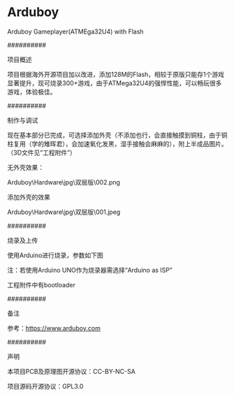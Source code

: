 # Arduboy
Arduboy Gameplayer(ATMEga32U4) with Flash

##########

项目概述


项目根据海外开源项目加以改进，添加128M的Flash，相较于原版只能存1个游戏显著提升，现可烧录300+游戏，由于ATMega32U4的强悍性能，可以畅玩很多游戏，体验极佳。


##########

制作与调试


现在基本部分已完成，可选择添加外壳（不添加也行，会直接触摸到铜柱，由于铜柱复用（学的雉晖君），会加速氧化发黑，湿手接触会麻麻的），附上半成品图片。（3D文件见“工程附件”）


无外壳效果：

Arduboy\Hardware\jpg\双层版\002.png

添加外壳的效果

Arduboy\Hardware\jpg\双层版\001.jpeg



##########

烧录及上传

使用Arduino进行烧录，参数如下图

注：若使用Arduino UNO作为烧录器需选择“Arduino as ISP”

工程附件中有bootloader


 
##########

备注


参考：https://www.arduboy.com


##########

声明

本项目PCB及原理图开源协议：CC-BY-NC-SA

项目源码开源协议：GPL3.0
